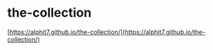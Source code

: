 # the-collection

[https://alphit7.github.io/the-collection/](https://alphit7.github.io/the-collection/)
